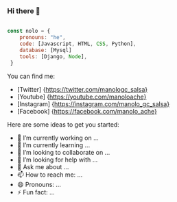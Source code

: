### Hi there 👋

```javascript

const nolo = {
    pronouns: "he",
    code: [Javascript, HTML, CSS, Python],
    database: [Mysql]
    tools: [Django, Node],
 }
```
You can find me:
- [Twitter] {https://twitter.com/manologc_salsa}
- [Youtube] {https://youtube.com/manoloache}
- [Instagram] {https://instagram.com/manolo_gc_salsa}
- [Facebook] {https://facebook.com/manolo_ache}



Here are some ideas to get you started:

- 🔭 I’m currently working on ...
- 🌱 I’m currently learning ...
- 👯 I’m looking to collaborate on ...
- 🤔 I’m looking for help with ...
- 💬 Ask me about ...
- 📫 How to reach me: ...
- 😄 Pronouns: ...
- ⚡ Fun fact: ...

